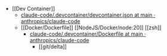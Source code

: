 - [[Dev Container]]
	- [claude-code/.devcontainer/devcontainer.json at main · anthropics/claude-code](https://github.com/anthropics/claude-code/blob/main/.devcontainer/devcontainer.json)
	- [[Docker/Dockerfile]] [[NodeJS/Docker/node:20]] [[zsh]]
		- [claude-code/.devcontainer/Dockerfile at main · anthropics/claude-code](https://github.com/anthropics/claude-code/blob/main/.devcontainer/Dockerfile)
			- [[git/delta]]